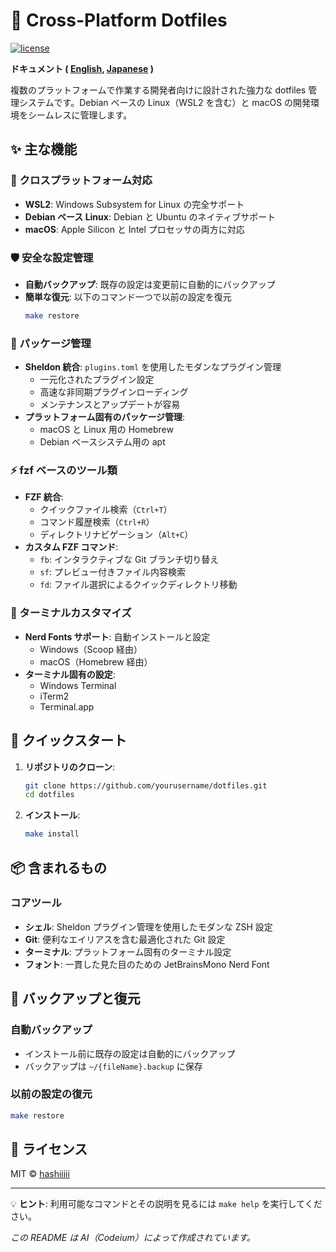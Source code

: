 # 🚀 Cross-Platform Dotfiles

[![license](https://img.shields.io/badge/LICENSE-MIT-green.svg)](LICENSE.md)

**ドキュメント ( [English](README.md), [Japanese](README_JA.md) )**

複数のプラットフォームで作業する開発者向けに設計された強力な dotfiles 管理システムです。Debian ベースの Linux（WSL2 を含む）と macOS の開発環境をシームレスに管理します。

## ✨ 主な機能

### 🔄 クロスプラットフォーム対応
- **WSL2**: Windows Subsystem for Linux の完全サポート
- **Debian ベース Linux**: Debian と Ubuntu のネイティブサポート
- **macOS**: Apple Silicon と Intel プロセッサの両方に対応

### 🛡 安全な設定管理
- **自動バックアップ**: 既存の設定は変更前に自動的にバックアップ
- **簡単な復元**: 以下のコマンド一つで以前の設定を復元
  ```bash
  make restore
  ```

### 🎯 パッケージ管理
- **Sheldon 統合**: `plugins.toml` を使用したモダンなプラグイン管理
  - 一元化されたプラグイン設定
  - 高速な非同期プラグインローディング
  - メンテナンスとアップデートが容易
- **プラットフォーム固有のパッケージ管理**:
  - macOS と Linux 用の Homebrew
  - Debian ベースシステム用の apt

### ⚡️ fzf ベースのツール類
- **FZF 統合**:
  - クイックファイル検索（`Ctrl+T`）
  - コマンド履歴検索（`Ctrl+R`）
  - ディレクトリナビゲーション（`Alt+C`）
- **カスタム FZF コマンド**:
  - `fb`: インタラクティブな Git ブランチ切り替え
  - `sf`: プレビュー付きファイル内容検索
  - `fd`: ファイル選択によるクイックディレクトリ移動

### 🎨 ターミナルカスタマイズ
- **Nerd Fonts サポート**: 自動インストールと設定
  - Windows（Scoop 経由）
  - macOS（Homebrew 経由）
- **ターミナル固有の設定**:
  - Windows Terminal
  - iTerm2
  - Terminal.app

## 🚀 クイックスタート

1. **リポジトリのクローン**:
   ```bash
   git clone https://github.com/yourusername/dotfiles.git
   cd dotfiles
   ```

2. **インストール**:
   ```bash
   make install
   ```

## 📦 含まれるもの

### コアツール
- **シェル**: Sheldon プラグイン管理を使用したモダンな ZSH 設定
- **Git**: 便利なエイリアスを含む最適化された Git 設定
- **ターミナル**: プラットフォーム固有のターミナル設定
- **フォント**: 一貫した見た目のための JetBrainsMono Nerd Font

## 🔄 バックアップと復元

### 自動バックアップ
- インストール前に既存の設定は自動的にバックアップ
- バックアップは `~/{fileName}.backup` に保存

### 以前の設定の復元
```bash
make restore
```

## 📝 ライセンス

MIT © [hashiiiii](LICENSE.md)

---
💡 **ヒント**: 利用可能なコマンドとその説明を見るには `make help` を実行してください。

*この README は AI（Codeium）によって作成されています。*
